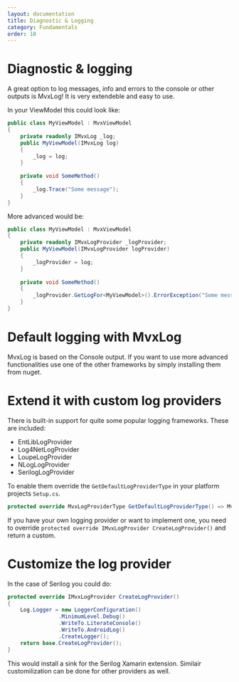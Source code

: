 ```yaml
---
layout: documentation
title: Diagnostic & Logging
category: Fundamentals
order: 10
---
```


# Diagnostic & logging

A great option to log messages, info and errors to the console or other outputs is MvxLog! It is very extendeble and easy to use.

In your ViewModel this could look like:

```c#
public class MyViewModel : MvxViewModel
{
    private readonly IMvxLog _log;
    public MyViewModel(IMvxLog log)
    {
        _log = log;
    }
	
	private void SomeMethod()
	{
		_log.Trace("Some message");
	}
}
```

More advanced would be:

```c#
public class MyViewModel : MvxViewModel
{
    private readonly IMvxLogProvider _logProvider;
    public MyViewModel(IMvxLogProvider logProvider)
    {
        _logProvider = log;
    }
	
	private void SomeMethod()
	{
		_logProvider.GetLogFor<MyViewModel>().ErrorException("Some message", new Exception())
	}
}
```

# Default logging with MvxLog

MvxLog is based on the Console output. If you want to use more advanced functionalities use one of the other frameworks by simply installing them from nuget.

# Extend it with custom log providers

There is built-in support for quite some popular logging frameworks. These are included:

- EntLibLogProvider
- Log4NetLogProvider
- LoupeLogProvider
- NLogLogProvider
- SerilogLogProvider

To enable them override the `GetDefaultLogProviderType` in your platform projects `Setup.cs`.

```c#
protected override MvxLogProviderType GetDefaultLogProviderType() => MvxLogProviderType.Serilog;
```

If you have your own logging provider or want to implement one, you need to override `protected override IMvxLogProvider CreateLogProvider()` and return a custom.

# Customize the log provider

In the case of Serilog you could do:

```c#
protected override IMvxLogProvider CreateLogProvider()
{
	Log.Logger = new LoggerConfiguration()
                .MinimumLevel.Debug()
                .WriteTo.LiterateConsole()
                .WriteTo.AndroidLog()
                .CreateLogger();
	return base.CreateLogProvider();
}
```

This would install a sink for the Serilog Xamarin extension.
Similair customilization can be done for other providers as well.